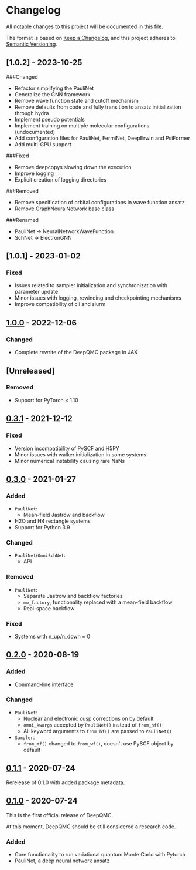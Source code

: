 # Changelog

All notable changes to this project will be documented in this file.

The format is based on [Keep a Changelog](https://keepachangelog.com/en/1.0.0/),
and this project adheres to [Semantic Versioning](https://semver.org/spec/v2.0.0.html).


## [1.0.2] - 2023-10-25

###Changed

- Refactor simplifying the PauliNet
- Generalize the GNN framework
- Remove wave function state and cutoff mechanism
- Remove defaults from code and fully transition to ansatz initialization through hydra
- Implement pseudo potentials
- Implement training on multiple molecular configurations (undocumented)
- Add configuration files for PauliNet, FermiNet, DeepErwin and PsiFormer
- Add multi-GPU support

###Fixed

- Remove deepcopys slowing down the execution
- Improve logging
- Explicit creation of logging directories

###Removed

- Remove specification of orbital configurations in wave function ansatz
- Remove GraphNeuralNetwork base class

###Renamed

- PauliNet -> NeuralNetworkWaveFunction
- SchNet -> ElectronGNN

## [1.0.1] - 2023-01-02

### Fixed

- Issues related to sampler initialization and synchronization with parameter update
- Minor issues with logging, rewinding and checkpointing mechanisms
- Improve compatibility of cli and slurm

## [1.0.0] - 2022-12-06

### Changed

- Complete rewrite of the DeepQMC package in JAX

## [Unreleased]

### Removed

- Support for PyTorch < 1.10

## [0.3.1] - 2021-12-12

### Fixed

- Version incompatibility of PySCF and H5PY
- Minor issues with walker initialization in some systems
- Minor numerical instability causing rare NaNs

## [0.3.0] - 2021-01-27

### Added

- `PauliNet`:
    - Mean-field Jastrow and backflow
- H2O and H4 rectangle systems
- Support for Python 3.9

### Changed

- `PauliNet`/`OmniSchNet`:
    - API

### Removed

- `PauliNet`:
    - Separate Jastrow and backflow factories
    - `mo_factory`, functionality replaced with a mean-field backflow
    - Real-space backflow

### Fixed

- Systems with n_up/n_down = 0

## [0.2.0] - 2020-08-19

### Added

- Command-line interface

### Changed

- `PauliNet`:
    - Nuclear and electronic cusp corrections on by default
    - `omni_kwargs` accepted by `PauliNet()` instead of `from_hf()`
    - All keyword arguments to `from_hf()` are passed to `PauliNet()`
- `Sampler`:
    - `from_mf()` changed to `from_wf()`, doesn't use PySCF object by default

## [0.1.1] - 2020-07-24

Rerelease of 0.1.0 with added package metadata.

## [0.1.0] - 2020-07-24

This is the first official release of DeepQMC.

At this moment, DeepQMC should be still considered a research code.

### Added

- Core functionality to run variational quantum Monte Carlo with Pytorch
- PauliNet, a deep neural network ansatz

[1.0.0]: https://github.com/deepqmc/deepqmc/compare/0.3.1...1.0.0
[0.3.1]: https://github.com/deepqmc/deepqmc/compare/0.3.0...0.3.1
[0.3.0]: https://github.com/deepqmc/deepqmc/compare/0.2.0...0.3.0
[0.2.0]: https://github.com/deepqmc/deepqmc/compare/0.1.1...0.2.0
[0.1.1]: https://github.com/deepqmc/deepqmc/compare/0.1.0...0.1.1
[0.1.0]: https://github.com/deepqmc/deepqmc/releases/tag/0.1.0
